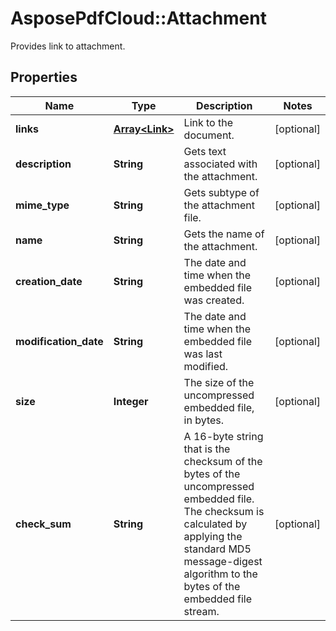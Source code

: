 # AsposePdfCloud::Attachment
Provides link to attachment.

## Properties
Name | Type | Description | Notes
------------ | ------------- | ------------- | -------------
**links** | [**Array&lt;Link&gt;**](Link.md) | Link to the document. | [optional] 
**description** | **String** | Gets text associated with the attachment.  | [optional] 
**mime_type** | **String** | Gets subtype of the attachment file. | [optional] 
**name** | **String** | Gets the name of the attachment.  | [optional] 
**creation_date** | **String** | The date and time when the embedded file was created. | [optional] 
**modification_date** | **String** | The date and time when the embedded file was last modified. | [optional] 
**size** | **Integer** | The size of the uncompressed embedded file, in bytes. | [optional] 
**check_sum** | **String** | A 16-byte string that is the checksum of the bytes of the uncompressed embedded file.  The checksum is calculated by applying the standard MD5 message-digest algorithm  to the bytes of the embedded file stream. | [optional] 


